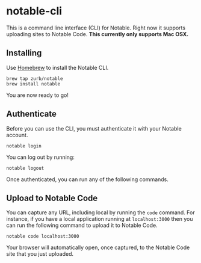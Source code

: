 # notable-cli

This is a command line interface (CLI) for Notable. Right now it supports uploading sites to Notable Code. **This currently only supports Mac OSX.**

## Installing

Use [Homebrew](http://brew.sh/) to install the Notable CLI.

```
brew tap zurb/notable
brew install notable
```

You are now ready to go!


## Authenticate

Before you can use the CLI, you must authenticate it with your Notable account.

```
notable login
```

You can log out by running:

```
notable logout
```

Once authenticated, you can run any of the following commands.

## Upload to Notable Code

You can capture any URL, including local by running the `code` command. For instance, if you have a local application running at `localhost:3000` then you can run the following command to upload it to Notable Code.

```
notable code localhost:3000
```

Your browser will automatically open, once captured, to the Notable Code site that you just uploaded.
